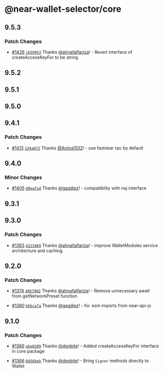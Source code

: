 # @near-wallet-selector/core

## 9.5.3

### Patch Changes

- [#1426](https://github.com/near/wallet-selector/pull/1426) [`cb59953`](https://github.com/near/wallet-selector/commit/cb5995313fd8f2e48b58eaa84a88b92efff7739c) Thanks [@ahnafalfariza](https://github.com/ahnafalfariza)! - Revert interface of createAccessKeyFor to be string

## 9.5.2

## 9.5.1

## 9.5.0

## 9.4.1

### Patch Changes

- [#1413](https://github.com/near/wallet-selector/pull/1413) [`134a872`](https://github.com/near/wallet-selector/commit/134a8723b938cdd922ddbf1eec528cdac7ae6c3e) Thanks [@Amira1502](https://github.com/Amira1502)! - use fastnear rpc by default

## 9.4.0

### Minor Changes

- [#1405](https://github.com/near/wallet-selector/pull/1405) [`d0eafad`](https://github.com/near/wallet-selector/commit/d0eafad960b1ccfc190224e32cc181bae1cd77bb) Thanks [@gagdiez](https://github.com/gagdiez)! - compatibility with naj interface

## 9.3.1

## 9.3.0

### Patch Changes

- [#1383](https://github.com/near/wallet-selector/pull/1383) [`4123469`](https://github.com/near/wallet-selector/commit/4123469a1a23044896d1ee557e2a20c8ac3c04b8) Thanks [@ahnafalfariza](https://github.com/ahnafalfariza)! - improve WalletModules service architecture and caching

## 9.2.0

### Patch Changes

- [#1374](https://github.com/near/wallet-selector/pull/1374) [`d8b7902`](https://github.com/near/wallet-selector/commit/d8b79022492ffe3ea1a0f5b8204fb554f8b153bf) Thanks [@ahnafalfariza](https://github.com/ahnafalfariza)! - Remove unnecessary await from getNetworkPreset function

- [#1380](https://github.com/near/wallet-selector/pull/1380) [`b5bca7a`](https://github.com/near/wallet-selector/commit/b5bca7a66484686fad7c975b53b25fdd714421f5) Thanks [@gagdiez](https://github.com/gagdiez)! - fix: esm imports from near-api-js

## 9.1.0

### Patch Changes

- [#1366](https://github.com/near/wallet-selector/pull/1366) [`abe0209`](https://github.com/near/wallet-selector/commit/abe0209cdc4d594c42ec080c3c27f83c22180550) Thanks [@denbite](https://github.com/denbite)! - Added createAccessKeyFor interface in core package

- [#1366](https://github.com/near/wallet-selector/pull/1366) [`6856beb`](https://github.com/near/wallet-selector/commit/6856beb5b11c6b7c897db4651d77cb87bb65031e) Thanks [@denbite](https://github.com/denbite)! - Bring `Signer` methods directly to Wallet
